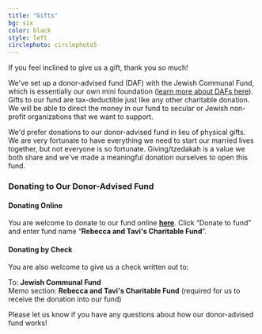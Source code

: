 ```yaml
---
title: "Gifts"
bg: six
color: black
style: left
circlephoto: circlephoto5
---
```

If you feel inclined to give us a gift, thank you so much!

We've set up a donor-advised fund (DAF) with the Jewish Communal Fund, which is essentially our own mini foundation ([learn more about DAFs here](https://www.jcfny.org/donor-advised-fund)). Gifts to our fund are tax-deductible just like any other charitable donation. We will be able to direct the money in our fund to secular or Jewish non-profit organizations that we want to support.

We'd prefer donations to our donor-advised fund in lieu of physical gifts. We are very fortunate to have everything we need to start our married lives together, but not everyone is so fortunate. Giving/tzedakah is a value we both share and we've made a meaningful donation ourselves to open this fund.

### Donating to Our Donor-Advised Fund

#### Donating Online

You are welcome to donate to our fund online **[here](https://secure.jewishcommunalfund.org)**. Click “Donate to fund” and enter fund name “**Rebecca and Tavi's Charitable Fund**”.

#### Donating by Check

You are also welcome to give us a check written out to:

To: **Jewish Communal Fund**
<br />
Memo section: **Rebecca and Tavi's Charitable Fund** (required for us to receive the donation into our fund)

Please let us know if you have any questions about how our donor-advised fund works!
